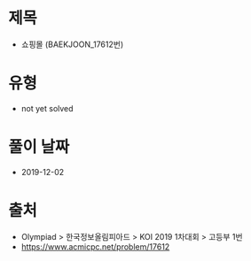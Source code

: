 # 제목
* 쇼핑몰 (BAEKJOON_17612번)

# 유형
* not yet solved

# 풀이 날짜
* 2019-12-02

# 출처
* Olympiad > 한국정보올림피아드 > KOI 2019 1차대회 > 고등부 1번
* https://www.acmicpc.net/problem/17612

